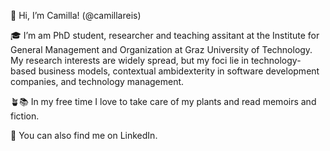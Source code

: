👋 Hi, I’m Camilla! (@camillareis)

🎓 I’m am PhD student, researcher and teaching assitant at the Institute for General Management and Organization at Graz University of Technology.
My research interests are widely spread, but my foci lie in technology-based business models, contextual ambidexterity in software development companies, and technology management.

🪴📚 In my free time I love to take care of my plants and read memoirs and fiction.

📱 You can also find me on LinkedIn.

<!---
camillareis/camillareis is a ✨ special ✨ repository because its `README.md` (this file) appears on your GitHub profile.
You can click the Preview link to take a look at your changes.
--->
